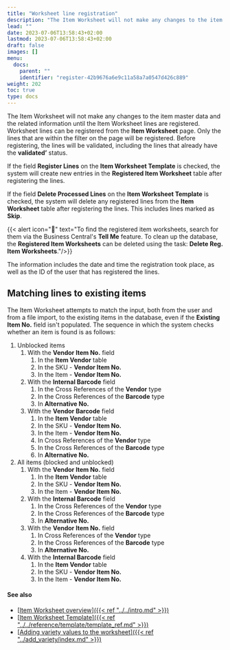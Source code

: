 ```yaml
---
title: "Worksheet line registration"
description: "The Item Worksheet will not make any changes to the item master data and the related information until the Item Worksheet lines are registered."
lead: ""
date: 2023-07-06T13:58:43+02:00
lastmod: 2023-07-06T13:58:43+02:00
draft: false
images: []
menu:
  docs:
    parent: ""
    identifier: "register-42b9676a6e9c11a58a7a0547d426c889"
weight: 202
toc: true
type: docs
---
```


The Item Worksheet will not make any changes to the item master data and the related information until the Item Worksheet lines are registered. Worksheet lines can be registered from the **Item Worksheet** page. Only the lines that are within the filter on the page will be registered. Before registering, the lines will be validated, including the lines that already have the **validated’** status. 

If the field **Register Lines** on the **Item Worksheet Template** is checked, the system will create new entries in the **Registered Item Worksheet** table after registering the lines. 

If the field **Delete Processed Lines** on the **Item Worksheet Template** is checked, the system will delete any registered lines from the **Item Worksheet** table after registering the lines. This includes lines marked as **Skip**. 

{{< alert icon="📝" text="To find the registered item worksheets, search for them via the Business Central's <b>Tell Me</b> feature. To clean up the database, the <b>Registered Item Worksheets</b> can be deleted using the task: <b>Delete Reg. Item Worksheets</b>."/>}}

The information includes the date and time the registration took place, as well as the ID of the user that has registered the lines.

## Matching lines to existing items

The Item Worksheet attempts to match the input, both from the user and from a file import, to the existing items in the database, even if the **Existing Item No.** field isn't populated. The sequence in which the system checks whether an item is found is as follows:

1. Unblocked items
   1. With the **Vendor Item No.** field
      1. In the **Item Vendor** table
      2. In the SKU - **Vendor Item No.**
      3. In the Item - **Vendor Item No.**
   2. With the **Internal Barcode** field
      1. In the Cross References of the **Vendor** type
      2. In the Cross References of the **Barcode** type
      3. In **Alternative No.**
   3. With the **Vendor Barcode** field
      1. In the **Item Vendor** table
      2. In the SKU - **Vendor Item No.**
      3. In the Item - **Vendor Item No.**
      4. In Cross References of the **Vendor** type
      5. In the Cross References of the **Barcode** type
      6. In **Alternative No.**
2. All items (blocked and unblocked)
   1. With the **Vendor Item No.** field
      1. In the **Item Vendor** table
      2. In the SKU - **Vendor Item No.**
      3. In the Item - **Vendor Item No.**
   2. With the **Internal Barcode** field
      1. In the Cross References of the **Vendor** type
      2. In the Cross References of the **Barcode** type
      3. In **Alternative No.**
   3. With the **Vendor Item No.** field
      1. In Cross References of the **Vendor** type
      2. In the Cross References of the **Barcode** type
      3. In **Alternative No.**
   4. With the **Internal Barcode** field
      1. In the **Item Vendor** table
      2. In the SKU - **Vendor Item No.**
      3. In the Item - **Vendor Item No.**

#### See also

- [<ins>Item Worksheet overview<ins>]({{< ref "../../intro.md" >}})
- [<ins>Item Worksheet Template<ins>]({{< ref "../../reference/template/template_ref.md" >}})
- [<ins>Adding variety values to the worksheet<ins>]({{< ref "../add_variety/index.md" >}})